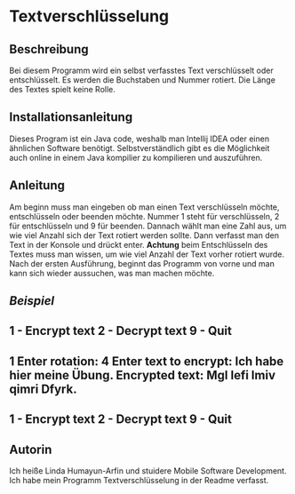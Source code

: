 # Textverschlüsselung

## Beschreibung 
Bei diesem Programm wird ein selbst verfasstes Text verschlüsselt oder entschlüsselt. Es werden die Buchstaben und Nummer rotiert. Die Länge des Textes spielt keine Rolle. 

## Installationsanleitung
Dieses Program ist ein Java code, weshalb man Intellij IDEA oder einen ähnlichen Software benötigt. Selbstverständlich gibt es die Möglichkeit auch online in einem Java kompilier zu kompilieren und auszuführen. 

## Anleitung
Am beginn muss man eingeben ob man einen Text verschlüsseln möchte, entschlüsseln oder beenden möchte. Nummer 1 steht für verschlüsseln, 2 für entschlüsseln und 9 für beenden. Dannach wählt man eine Zahl aus, um wie viel Anzahl sich der Text rotiert werden sollte. Dann verfasst man den Text in der Konsole und drückt enter. 
**Achtung** beim Entschlüsseln des Textes muss man wissen, um wie viel Anzahl der Text vorher rotiert wurde. Nach der ersten Ausführung, beginnt das Programm von vorne und man kann sich wieder aussuchen, was man machen möchte. 

*Beispiel*
--------------------------------------------------------------------------------
1 - Encrypt text
2 - Decrypt text
9 - Quit
--------------------------------------------------------------------------------
 1
  Enter rotation: 4
  Enter text to encrypt: Ich habe hier meine Übung.
  Encrypted text: Mgl lefi lmiv qimri Dfyrk.
--------------------------------------------------------------------------------
1 - Encrypt text
2 - Decrypt text
9 - Quit
--------------------------------------------------------------------------------

## Autorin
Ich heiße Linda Humayun-Arfin und stuidere Mobile Software Development. Ich habe mein Programm Textverschlüsselung in der Readme verfasst. 